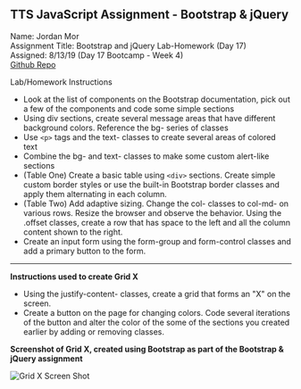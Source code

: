 ## TTS JavaScript Assignment - Bootstrap & jQuery

Name: Jordan Mor  
Assignment Title: Bootstrap and jQuery Lab-Homework (Day 17)  
Assigned: 8/13/19 (Day 17 Bootcamp - Week 4)  
[Github Repo](https://github.com/jordanmor/tts-js-assignments) 

Lab/Homework Instructions  
- Look at the list of components on the Bootstrap documentation, pick out a few of the components and code some simple sections
- Using div sections, create several message areas that have different background colors. Reference the bg- series of classes
- Use `<p>` tags and the text- classes to create several areas of colored text
- Combine the bg- and text- classes to make some custom alert-like sections
- (Table One) Create a basic table using `<div>` sections. Create simple custom border styles or use the built-in Bootstrap border classes and apply them alternating in each column.
- (Table Two) Add adaptive sizing. Change the col- classes to col-md- on various rows. Resize the browser and observe the behavior. Using the .offset classes, create a row that has space to the left and all the column content shown to the right.
- Create an input form using the form-group and form-control classes and add a primary button to the form.   
--- 
<strong>Instructions used to create Grid X</strong>  
- Using the justify-content- classes, create a grid that forms an "X" on the screen.
- Create a button on the page for changing colors. Code several iterations of the button and alter the color of the some of the sections you created earlier by adding or removing classes.

**Screenshot of Grid X, created using Bootstrap as part of the Bootstrap & jQuery assignment**  

![Grid X Screen Shot](/grid-x-screenshot.png)  
